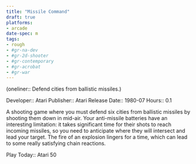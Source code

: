 ```yaml
---
title: "Missile Command"
draft: true
platforms:
- arcade
date-spec: m
tags:
- rough
- #gr-na-dev 
- #gr-2d-shooter 
- #gr-contemporary 
- #gr-acrobat 
- #gr-war
---
```


(oneliner:: Defend cities from ballistic missiles.)

Developer:: Atari
Publisher:: Atari
Release Date:: 1980-07
Hours:: 0.1

A shooting game where you must defend six cities from ballistic missiles by shooting them down in mid-air. Your anti-missile batteries have an interesting limitation: it takes significant time for their shots to reach incoming missiles, so you need to anticipate where they will intersect and lead your target. The fire of an explosion lingers for a time, which can lead to some really satisfying chain reactions.

Play Today:: Atari 50
